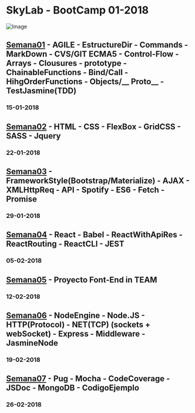 # SkyLab - BootCamp 01-2018

![Image](https://camo.githubusercontent.com/7b3a7c3e9cdafad0258e05bbfd5b9d2ca38ba912/687474703a2f2f7777772e736b796c6162636f646572732e636f6d2f696d616765732f3430332f64656661756c742e706e67)

## [Semana01](https://github.com/VGamezz19/skylab-boot-notes/tree/master/semana01) - AGILE - EstructureDir - Commands - MarkDown - CVS/GIT ECMA5 - Control-Flow - Arrays - Clousures - prototype - ChainableFunctions - Bind/Call - HihgOrderFunctions - Objects/__ Proto__ - TestJasmine(TDD)

### 15-01-2018

## [Semana02](https://github.com/VGamezz19/skylab-boot-notes/tree/master/semana02) - HTML - CSS - FlexBox - GridCSS - SASS - Jquery

### 22-01-2018

## [Semana03](https://github.com/VGamezz19/skylab-boot-notes/tree/master/semana03) - FrameworkStyle(Bootstrap/Materialize) - AJAX - XMLHttpReq - API - Spotify - ES6 - Fetch - Promise

### 29-01-2018

## [Semana04](https://github.com/VGamezz19/skylab-boot-notes/tree/master/semana04) - React - Babel - ReactWithApiRes - ReactRouting - ReactCLI - JEST

### 05-02-2018

## [Semana05](https://github.com/VGamezz19/skylab-boot-notes/tree/master/semana05) - Proyecto Font-End in TEAM

### 12-02-2018

## [Semana06](https://github.com/VGamezz19/skylab-boot-notes/tree/master/semana06) - NodeEngine - Node.JS - HTTP(Protocol) - NET(TCP) (sockets + webSocket) - Express - Middleware - JasmineNode

### 19-02-2018

## [Semana07](https://github.com/VGamezz19/skylab-boot-notes/tree/master/semana07) - Pug - Mocha - CodeCoverage - JSDoc - MongoDB - CodigoEjemplo

### 26-02-2018